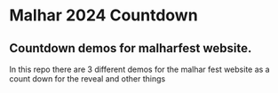  # Malhar 2024 Countdown

 ## Countdown demos for malharfest website. 

 
 In this repo there are 3 different demos for the malhar fest website as a count down for the reveal and other things

 